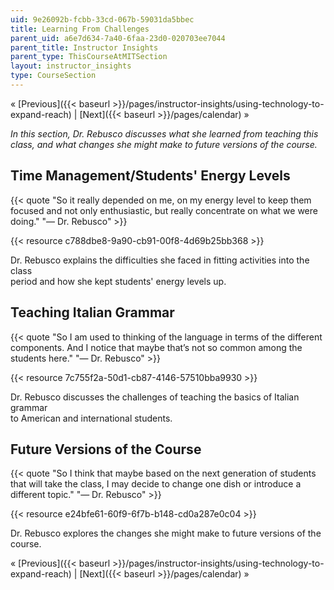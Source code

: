 ```yaml
---
uid: 9e26092b-fcbb-33cd-067b-59031da5bbec
title: Learning From Challenges
parent_uid: a6e7d634-7a40-6faa-23d0-020703ee7044
parent_title: Instructor Insights
parent_type: ThisCourseAtMITSection
layout: instructor_insights
type: CourseSection
---
```


« [Previous]({{< baseurl >}}/pages/instructor-insights/using-technology-to-expand-reach) | [Next]({{< baseurl >}}/pages/calendar) »

_In this section, Dr. Rebusco discusses what she learned from teaching this class, and what changes she might make to future versions of the course._

Time Management/Students' Energy Levels
---------------------------------------

{{< quote "So it really depended on me, on my energy level to keep them focused and not only enthusiastic, but really concentrate on what we were doing." "— Dr. Rebusco" >}}

{{< resource c788dbe8-9a90-cb91-00f8-4d69b25bb368 >}}

Dr. Rebusco explains the difficulties she faced in fitting activities into the class  
period and how she kept students' energy levels up.

Teaching Italian Grammar
------------------------

{{< quote "So I am used to thinking of the language in terms of the different components. And I notice that maybe that’s not so common among the students here." "— Dr. Rebusco" >}}

{{< resource 7c755f2a-50d1-cb87-4146-57510bba9930 >}}

Dr. Rebusco discusses the challenges of teaching the basics of Italian grammar  
to American and international students.

Future Versions of the Course
-----------------------------

{{< quote "So I think that maybe based on the next generation of students that will take the class, I may decide to change one dish or introduce a different topic." "— Dr. Rebusco" >}}

{{< resource e24bfe61-60f9-6f7b-b148-cd0a287e0c04 >}}

Dr. Rebusco explores the changes she might make to future versions of the course.

« [Previous]({{< baseurl >}}/pages/instructor-insights/using-technology-to-expand-reach) | [Next]({{< baseurl >}}/pages/calendar) »